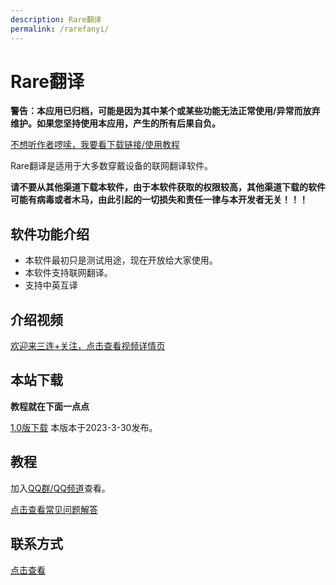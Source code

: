 ```yaml
---
description: Rare翻译
permalink: /rarefanyi/
---
```

# Rare翻译

**警告：本应用已归档，可能是因为其中某个或某些功能无法正常使用/异常而放弃维护。如果您坚持使用本应用，产生的所有后果自负。**

[不想听作者啰嗦，我要看下载链接/使用教程](#目前的下载和安装渠道)

Rare翻译是适用于大多数穿戴设备的联网翻译软件。

**请不要从其他渠道下载本软件，由于本软件获取的权限较高，其他渠道下载的软件可能有病毒或者木马，由此引起的一切损失和责任一律与本开发者无关！！！**

## 软件功能介绍
* 本软件最初只是测试用途，现在开放给大家使用。
* 本软件支持联网翻译。
* 支持中英互译

## 介绍视频

[欢迎来三连+关注，点击查看视频详情页](https://www.bilibili.com/video/av781562392/)

## 本站下载

**教程就在下面一点点**

[1.0版下载](http://mobvoi-search-public.mobvoi.com/mobvoi-apk/awch/yuanwow.rare.fanyi_1_wear_all_8be34a168e78b02c04b437bc69558736.apk)
本版本于2023-3-30发布。

## 教程

加入[QQ群/QQ频道](/lianxi)查看。

[点击查看常见问题解答](/rareboxproblem)

## 联系方式
[点击查看](/lianxi)